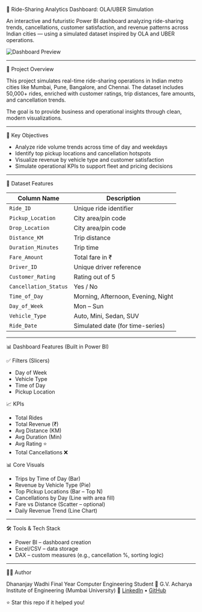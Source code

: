 🚕 Ride-Sharing Analytics Dashboard: OLA/UBER Simulation

An interactive and futuristic Power BI dashboard analyzing ride-sharing trends, cancellations, customer satisfaction, and revenue patterns across Indian cities — using a simulated dataset inspired by OLA and UBER operations.

![Dashboard Preview](assets/dashboard_screenshots/ride_sharing_dashboard.png)

---

📌 Project Overview

This project simulates real-time ride-sharing operations in Indian metro cities like Mumbai, Pune, Bangalore, and Chennai. The dataset includes 50,000+ rides, enriched with customer ratings, trip distances, fare amounts, and cancellation trends.

The goal is to provide   business and operational insights   through clean, modern visualizations.

---

🎯 Key Objectives

- Analyze ride volume trends across time of day and weekdays
- Identify top pickup locations and cancellation hotspots
- Visualize revenue by vehicle type and customer satisfaction
- Simulate operational KPIs to support fleet and pricing decisions

---

🧩 Dataset Features

| Column Name           | Description                          |
|-----------------------|--------------------------------------|
| `Ride_ID`             | Unique ride identifier               |
| `Pickup_Location`     | City area/pin code                   |
| `Drop_Location`       | City area/pin code                   |
| `Distance_KM`         | Trip distance                        |
| `Duration_Minutes`    | Trip time                            |
| `Fare_Amount`         | Total fare in ₹                      |
| `Driver_ID`           | Unique driver reference              |
| `Customer_Rating`     | Rating out of 5                      |
| `Cancellation_Status` | Yes / No                             |
| `Time_of_Day`         | Morning, Afternoon, Evening, Night   |
| `Day_of_Week`         | Mon – Sun                            |
| `Vehicle_Type`        | Auto, Mini, Sedan, SUV               |
| `Ride_Date`           | Simulated date (for time-series)     |

---

📊 Dashboard Features (Built in Power BI)

✅ Filters (Slicers)
- Day of Week
- Vehicle Type
- Time of Day
- Pickup Location

📈 KPIs
- Total Rides
- Total Revenue (₹)
- Avg Distance (KM)
- Avg Duration (Min)
- Avg Rating ⭐
- Total Cancellations ❌

📊 Core Visuals
-   Trips by Time of Day   (Bar)
-   Revenue by Vehicle Type   (Pie)
-   Top Pickup Locations   (Bar – Top N)
-   Cancellations by Day   (Line with area fill)
-   Fare vs Distance   (Scatter – optional)
-   Daily Revenue Trend   (Line Chart)

---

🛠️ Tools & Tech Stack

-   Power BI   – dashboard creation
-   Excel/CSV   – data storage
-   DAX   – custom measures (e.g., cancellation %, sorting logic)

---
🙋‍♂️ Author

Dhananjay Wadhi
Final Year Computer Engineering Student
📍 G.V. Acharya Institute of Engineering (Mumbai University)
🔗 [LinkedIn](https://www.linkedin.com/in/dhananjay-wadhi-058961237/) • [GitHub](https://github.com/Dhananjay714)

⭐ Star this repo if it helped you!
